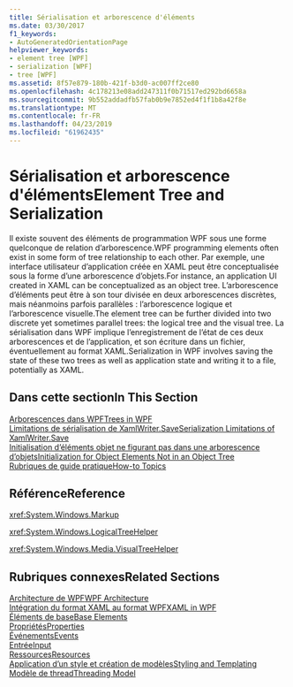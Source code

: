 ```yaml
---
title: Sérialisation et arborescence d'éléments
ms.date: 03/30/2017
f1_keywords:
- AutoGeneratedOrientationPage
helpviewer_keywords:
- element tree [WPF]
- serialization [WPF]
- tree [WPF]
ms.assetid: 8f57e879-180b-421f-b3d0-ac007ff2ce80
ms.openlocfilehash: 4c178213e08add247311f0b71517ed292bd6658a
ms.sourcegitcommit: 9b552addadfb57fab0b9e7852ed4f1f1b8a42f8e
ms.translationtype: MT
ms.contentlocale: fr-FR
ms.lasthandoff: 04/23/2019
ms.locfileid: "61962435"
---
```

# <a name="element-tree-and-serialization"></a><span data-ttu-id="657e2-102">Sérialisation et arborescence d'éléments</span><span class="sxs-lookup"><span data-stu-id="657e2-102">Element Tree and Serialization</span></span>
<span data-ttu-id="657e2-103">Il existe souvent des éléments de programmation WPF sous une forme quelconque de relation d’arborescence.</span><span class="sxs-lookup"><span data-stu-id="657e2-103">WPF programming elements often exist in some form of tree relationship to each other.</span></span> <span data-ttu-id="657e2-104">Par exemple, une interface utilisateur d’application créée en XAML peut être conceptualisée sous la forme d’une arborescence d’objets.</span><span class="sxs-lookup"><span data-stu-id="657e2-104">For instance, an application UI created in XAML can be conceptualized as an object tree.</span></span> <span data-ttu-id="657e2-105">L’arborescence d’éléments peut être à son tour divisée en deux arborescences discrètes, mais néanmoins parfois parallèles : l’arborescence logique et l’arborescence visuelle.</span><span class="sxs-lookup"><span data-stu-id="657e2-105">The element tree can be further divided into two discrete yet sometimes parallel trees: the logical tree and the visual tree.</span></span> <span data-ttu-id="657e2-106">La sérialisation dans WPF implique l’enregistrement de l’état de ces deux arborescences et de l’application, et son écriture dans un fichier, éventuellement au format XAML.</span><span class="sxs-lookup"><span data-stu-id="657e2-106">Serialization in WPF involves saving the state of these two trees as well as application state and writing it to a file, potentially as XAML.</span></span>  
  
## <a name="in-this-section"></a><span data-ttu-id="657e2-107">Dans cette section</span><span class="sxs-lookup"><span data-stu-id="657e2-107">In This Section</span></span>  
 [<span data-ttu-id="657e2-108">Arborescences dans WPF</span><span class="sxs-lookup"><span data-stu-id="657e2-108">Trees in WPF</span></span>](trees-in-wpf.md)  
 [<span data-ttu-id="657e2-109">Limitations de sérialisation de XamlWriter.Save</span><span class="sxs-lookup"><span data-stu-id="657e2-109">Serialization Limitations of XamlWriter.Save</span></span>](serialization-limitations-of-xamlwriter-save.md)  
 [<span data-ttu-id="657e2-110">Initialisation d’éléments objet ne figurant pas dans une arborescence d’objets</span><span class="sxs-lookup"><span data-stu-id="657e2-110">Initialization for Object Elements Not in an Object Tree</span></span>](initialization-for-object-elements-not-in-an-object-tree.md)  
 [<span data-ttu-id="657e2-111">Rubriques de guide pratique</span><span class="sxs-lookup"><span data-stu-id="657e2-111">How-to Topics</span></span>](element-tree-and-serialization-how-to-topics.md)  
  
## <a name="reference"></a><span data-ttu-id="657e2-112">Référence</span><span class="sxs-lookup"><span data-stu-id="657e2-112">Reference</span></span>  
 <xref:System.Windows.Markup>  
  
 <xref:System.Windows.LogicalTreeHelper>  
  
 <xref:System.Windows.Media.VisualTreeHelper>  
  
## <a name="related-sections"></a><span data-ttu-id="657e2-113">Rubriques connexes</span><span class="sxs-lookup"><span data-stu-id="657e2-113">Related Sections</span></span>  
 [<span data-ttu-id="657e2-114">Architecture de WPF</span><span class="sxs-lookup"><span data-stu-id="657e2-114">WPF Architecture</span></span>](wpf-architecture.md)  
  [<span data-ttu-id="657e2-115">Intégration du format XAML au format WPF</span><span class="sxs-lookup"><span data-stu-id="657e2-115">XAML in WPF</span></span>](xaml-in-wpf.md)  
  [<span data-ttu-id="657e2-116">Éléments de base</span><span class="sxs-lookup"><span data-stu-id="657e2-116">Base Elements</span></span>](base-elements.md)  
  [<span data-ttu-id="657e2-117">Propriétés</span><span class="sxs-lookup"><span data-stu-id="657e2-117">Properties</span></span>](properties-wpf.md)  
  [<span data-ttu-id="657e2-118">Événements</span><span class="sxs-lookup"><span data-stu-id="657e2-118">Events</span></span>](events-wpf.md)  
  [<span data-ttu-id="657e2-119">Entrée</span><span class="sxs-lookup"><span data-stu-id="657e2-119">Input</span></span>](input-wpf.md)  
  [<span data-ttu-id="657e2-120">Ressources</span><span class="sxs-lookup"><span data-stu-id="657e2-120">Resources</span></span>](resources-wpf.md)  
  [<span data-ttu-id="657e2-121">Application d’un style et création de modèles</span><span class="sxs-lookup"><span data-stu-id="657e2-121">Styling and Templating</span></span>](../controls/styling-and-templating.md)  
  [<span data-ttu-id="657e2-122">Modèle de thread</span><span class="sxs-lookup"><span data-stu-id="657e2-122">Threading Model</span></span>](threading-model.md)
